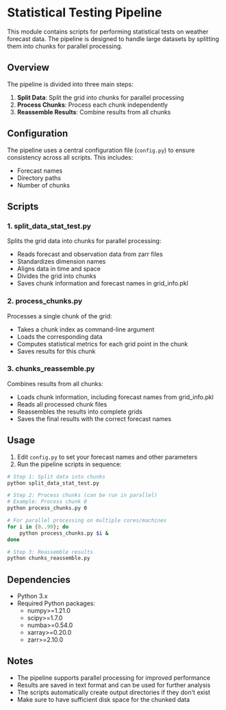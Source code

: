 # Statistical Testing Pipeline

This module contains scripts for performing statistical tests on weather forecast data. The pipeline is designed to handle large datasets by splitting them into chunks for parallel processing.

## Overview

The pipeline is divided into three main steps:

1. **Split Data**: Split the grid into chunks for parallel processing
2. **Process Chunks**: Process each chunk independently  
3. **Reassemble Results**: Combine results from all chunks

## Configuration

The pipeline uses a central configuration file (`config.py`) to ensure consistency across all scripts. This includes:
- Forecast names
- Directory paths
- Number of chunks

## Scripts

### 1. split_data_stat_test.py

Splits the grid data into chunks for parallel processing:
- Reads forecast and observation data from zarr files
- Standardizes dimension names
- Aligns data in time and space
- Divides the grid into chunks
- Saves chunk information and forecast names in grid_info.pkl

### 2. process_chunks.py

Processes a single chunk of the grid:
- Takes a chunk index as command-line argument
- Loads the corresponding data
- Computes statistical metrics for each grid point in the chunk
- Saves results for this chunk

### 3. chunks_reassemble.py

Combines results from all chunks:
- Loads chunk information, including forecast names from grid_info.pkl
- Reads all processed chunk files
- Reassembles the results into complete grids
- Saves the final results with the correct forecast names

## Usage

1. Edit `config.py` to set your forecast names and other parameters
2. Run the pipeline scripts in sequence:

```bash
# Step 1: Split data into chunks
python split_data_stat_test.py

# Step 2: Process chunks (can be run in parallel)
# Example: Process chunk 0
python process_chunks.py 0

# For parallel processing on multiple cores/machines
for i in {0..99}; do
    python process_chunks.py $i &
done

# Step 3: Reassemble results
python chunks_reassemble.py
```

## Dependencies

- Python 3.x
- Required Python packages:
  - numpy>=1.21.0
  - scipy>=1.7.0
  - numba>=0.54.0
  - xarray>=0.20.0
  - zarr>=2.10.0

## Notes

- The pipeline supports parallel processing for improved performance
- Results are saved in text format and can be used for further analysis
- The scripts automatically create output directories if they don't exist
- Make sure to have sufficient disk space for the chunked data 